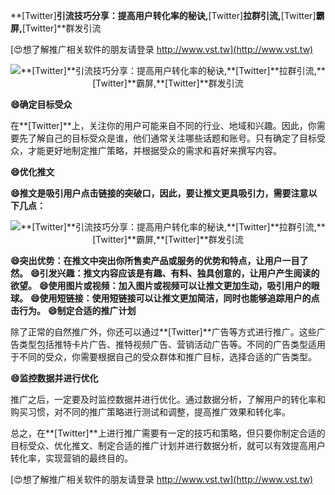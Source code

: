 **[Twitter]**引流技巧分享：提高用户转化率的秘诀,**[Twitter]**拉群引流,**[Twitter]**霸屏,**[Twitter]**群发引流

[😍想了解推广相关软件的朋友请登录 http://www.vst.tw](http://www.vst.tw)

 <center><img src="https://vst.tw/MP4/tuiguang/png/1.png" alt="**[Twitter]**引流技巧分享：提高用户转化率的秘诀,**[Twitter]**拉群引流,**[Twitter]**霸屏,**[Twitter]**群发引流"></center>

**😄确定目标受众**

在**[Twitter]**上，关注你的用户可能来自不同的行业、地域和兴趣。因此，你需要先了解自己的目标受众是谁，他们通常关注哪些话题和账号。只有确定了目标受众，才能更好地制定推广策略，并根据受众的需求和喜好来撰写内容。

**😄优化推文**

**😄推文是吸引用户点击链接的突破口，因此，要让推文更具吸引力，需要注意以下几点：**

 <center><img src="https://vst.tw/MP4/tuiguang/png/6.png" alt="**[Twitter]**引流技巧分享：提高用户转化率的秘诀,**[Twitter]**拉群引流,**[Twitter]**霸屏,**[Twitter]**群发引流"></center>

**😄突出优势：在推文中突出你所售卖产品或服务的优势和特点，让用户一目了然。**
**😄引发兴趣：推文内容应该是有趣、有料、独具创意的，让用户产生阅读的欲望。**
**😄使用图片或视频：加入图片或视频可以让推文更加生动，吸引用户的眼球。**
**😄使用短链接：使用短链接可以让推文更加简洁，同时也能够追踪用户的点击行为。**
**😄制定合适的推广计划**

除了正常的自然推广外，你还可以通过**[Twitter]**广告等方式进行推广。这些广告类型包括推特卡片广告、推特视频广告、营销活动广告等。不同的广告类型适用于不同的受众，你需要根据自己的受众群体和推广目标，选择合适的广告类型。

**😄监控数据并进行优化**

推广之后，一定要及时监控数据并进行优化。通过数据分析，了解用户的转化率和购买习惯，对不同的推广策略进行测试和调整，提高推广效果和转化率。

总之，在**[Twitter]**上进行推广需要有一定的技巧和策略，但只要你制定合适的目标受众、优化推文、制定合适的推广计划并进行数据分析，就可以有效提高用户转化率，实现营销的最终目的。

[😍想了解推广相关软件的朋友请登录 http://www.vst.tw](http://www.vst.tw)



